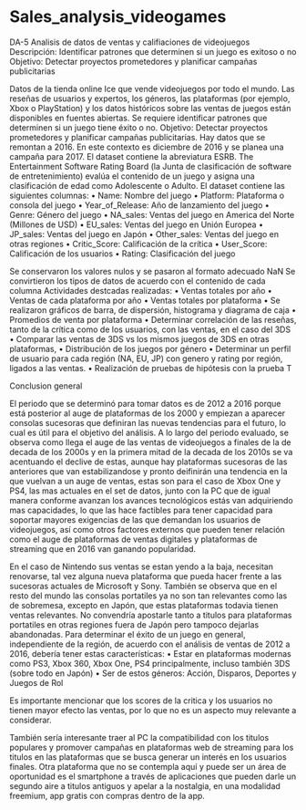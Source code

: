 # Sales_analysis_videogames
DA-5 Analisis de datos de ventas y califiaciones de videojuegos
Descripción: Identificar patrones que determinen si un juego es exitoso o no
Objetivo: Detectar proyectos prometedores y planificar campañas publicitarias

Datos de la tienda online Ice que vende videojuegos por todo el mundo. Las reseñas de usuarios y expertos, los géneros, las plataformas (por ejemplo, Xbox o PlayStation) y los datos históricos sobre las ventas de juegos están disponibles en fuentes abiertas.
Se requiere identificar patrones que determinen si un juego tiene éxito o no.
Objetivo: Detectar proyectos prometedores y planificar campañas publicitarias.
Hay datos que se remontan a 2016. En este contexto es diciembre de 2016 y se planea una campaña para 2017.
El dataset contiene la abreviatura ESRB. The Entertainment Software Rating Board (la Junta de clasificación de software de entretenimiento) evalúa el contenido de un juego y asigna una clasificación de edad como Adolescente o Adulto.
El dataset contiene las siguientes columnas:
•	Name: Nombre del juego
•	Platform: Plataforma o consola del juego
•	Year_of_Release: Año de lanzamiento del juego
•	Genre: Género del juego
•	NA_sales: Ventas del juego en America del Norte (Millones de USD)
•	EU_sales: Ventas del juego en Unión Europea
•	JP_sales: Ventas del juego en Japón
•	Other_sales: Ventas del juego en otras regiones
•	Critic_Score: Calificación de la crítica
•	User_Score: Calificación de los usuarios
•	Rating: Clasificación del juego

Se conservaron los valores nulos y se pasaron al formato adecuado NaN
Se convirtieron los tipos de datos de acuerdo con el contenido de cada columna
Actividades destcadas realizadas:
•	Ventas totales por año
•	Ventas de cada plataforma por año
•	Ventas totales por plataforma
•	Se realizaron gráficos de barra, de dispersión, histograma y diagrama de caja
•	Promedios de venta por plataforma
•	Determinar correlación de las reseñas, tanto de la crítica como de los usuarios, con las ventas, en el caso del 3DS
•	Comparar las ventas de 3DS vs los mismos juegos de 3DS en otras plataformas,
•	Distribución de los juegos por género
•	Determinar un perfil de usuario para cada región (NA, EU, JP) con genero y rating por región, ligados a las ventas.
•	Realización de pruebas de hipótesis con la prueba T

Conclusion general

El periodo que se determinó para tomar datos es de 2012 a 2016 porque está posterior al auge de plataformas de los 2000 y empiezan a aparecer consolas sucesoras que definiran las nuevas tendencias para el futuro, lo cual es útil para el objetivo del análisis.
A lo largo del periodo evaluado, se observa como llega el auge de las ventas de videojuegos a finales de la de decada de los 2000s y en la primera mitad de la decada de los 2010s se va acentuando el declive de estas, aunque hay plataformas sucesoras de las anteriores que van estabilizandose y pronto deifinirán una tendencia en la que vuelvan a un auge de ventas, estas son para el caso de Xbox One y PS4, las mas actuales en el set de datos, junto con la PC que de igual manera conforme avanzan los avances tecnológicos estás van adquiriendo mas capacidades, lo que las hace factibles para tener capacidad para soportar mayores exigencias de las que demandan los usuarios de videojuegos, así como otros factores externos que pueden tener relación como el auge de plataformas de ventas digitales y plataformas de streaming que en 2016 van ganando popularidad.

En el caso de Nintendo sus ventas se estan yendo a la baja, necesitan renovarse, tal vez alguna nueva plataforma que pueda hacer frente a las sucesoras actuales de Microsoft y Sony. También se observa que en el resto del mundo las consolas portatiles ya no son tan relevantes como las de sobremesa, excepto en Japón, que estas plataformas todavia tienen ventas relevantes. No convendría apostarle tanto a titulos para plataformas portatiles en otras regiones fuera de Japón pero tampoco dejarlas abandonadas.
Para determinar el éxito de un juego en general, independiente de la región, de acuerdo con el análisis de ventas de 2012 a 2016, debería tener estas características:
•	Estar en plataformas modernas como PS3, Xbox 360, Xbox One, PS4 principalmente, incluso también 3DS (sobre todo en Japón)
•	Ser de estos géneros: Acción, Disparos, Deportes y Juegos de Rol

Es importante mencionar que los scores de la critica y los usuarios no tienen mayor efecto las ventas, por lo que no es un aspecto muy relevante a considerar.

También sería interesante traer al PC la compatibilidad con los titulos populares y promover campañas en plataformas web de streaming para los titulos en las plataformas que se busca generar un interés en los usuarios finales. Otra plataforma que no se contempla aquí y puede ser un área de oportunidad es el smartphone a través de aplicaciones que pueden darle un segundo aire a titulos antiguos y apelar a la nostalgia, en una modalidad freemium, app gratis con compras dentro de la app.
